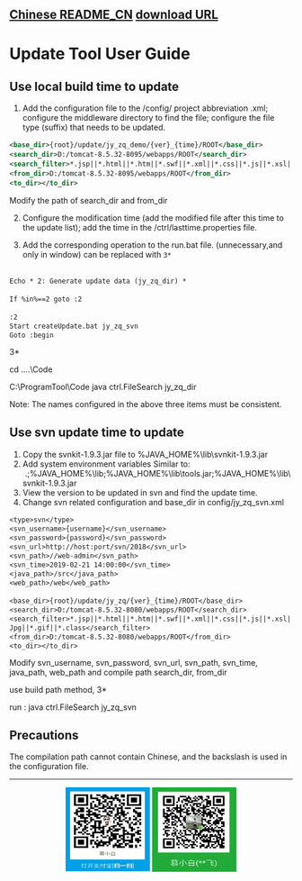 


[Chinese README_CN](https://github.com/muxiaobai/CodeUpdate/blob/master/README-zh_CN.md)
[download URL](https://github.com/muxiaobai/CodeUpdate/blob/master/bin/Code.zip)
------------------------------------------------------------------------------------------------------------------------------------

# Update Tool User Guide


## Use local build time to update

1. Add the configuration file to the /config/ project abbreviation .xml; configure the middleware directory to find the file; configure the file type (suffix) that needs to be updated.

```xml
<base_dir>{root}/update/jy_zq_demo/{ver}_{time}/ROOT</base_dir>
<search_dir>D:/tomcat-8.5.32-8095/webapps/ROOT</search_dir>
<search_filter>*.jsp||*.html||*.htm||*.swf||*.xml||*.css||*.js||*.xsl||*.png||*. jpg||*.gif||*.class</search_filter>
<from_dir>D:/tomcat-8.5.32-8095/webapps/ROOT</from_dir>
<to_dir></to_dir>
```

Modify the path of search_dir and from_dir

 2. Configure the modification time (add the modified file after this time to the update list); add the time in the /ctrl/lasttime.properties file.

 3. Add the corresponding operation to the run.bat file. (unnecessary,and only in window) can be replaced with `3*`

```

Echo * 2: Generate update data (jy_zq_dir) *

If %in%==2 goto :2

:2
Start createUpdate.bat jy_zq_svn
Goto :begin

```

3*

cd ..\..\Code

C:\ProgramTool\Code
java ctrl.FileSearch jy_zq_dir

Note: The names configured in the above three items must be consistent.

## Use svn update time to update

1. Copy the svnkit-1.9.3.jar file to %JAVA_HOME%\lib\svnkit-1.9.3.jar
2. Add system environment variables Similar to:
 .;%JAVA_HOME%\lib;%JAVA_HOME%\lib\tools.jar;%JAVA_HOME%\lib\svnkit-1.9.3.jar
3. View the version to be updated in svn and find the update time.
4. Change svn related configuration and base_dir in config/jy_zq_svn.xml

```
<type>svn</type>
<svn_username>{username}</svn_username>
<svn_password>{password}</svn_password>
<svn_url>http://host:port/svn/2018</svn_url>
<svn_path>//web-admin</svn_path>
<svn_time>2019-02-21 14:00:00</svn_time>
<java_path>/src</java_path>
<web_path>/web</web_path>

<base_dir>{root}/update/jy_zq/{ver}_{time}/ROOT</base_dir>
<search_dir>D:/tomcat-8.5.32-8080/webapps/ROOT</search_dir>
<search_filter>*.jsp||*.html||*.htm||*.swf||*.xml||*.css||*.js||*.xsl||*.png||*. Jpg||*.gif||*.class</search_filter>
<from_dir>D:/tomcat-8.5.32-8080/webapps/ROOT</from_dir>
<to_dir></to_dir>
```

Modify svn_username, svn_password, svn_url, svn_path, svn_time, java_path, web_path and compile path search_dir, from_dir

use build path method, 3*

run : java ctrl.FileSearch jy_zq_svn

## Precautions

The compilation path cannot contain Chinese, and the backslash is used in the configuration file.

----------------------------------------------------------------------------------------------------------------------------------------
<div align="center">
<img src="https://github.com/muxiaobai/muxiaobai.github.io/blob/master/img/alipay.jpg" height="150" width="150" >
<img src="https://github.com/muxiaobai/muxiaobai.github.io/blob/master/img/wechatpay.png" height="150" width="150" >
 </div>
